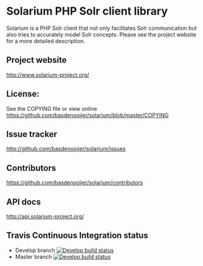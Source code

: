 # Solarium PHP Solr client library

Solarium is a PHP Solr client that not only facilitates Solr communication but
also tries to accurately model Solr concepts.
Please see the project website for a more detailed description.

## Project website
http://www.solarium-project.org/

## License:
See the COPYING file or view online
https://github.com/basdenooijer/solarium/blob/master/COPYING

## Issue tracker
http://github.com/basdenooijer/solarium/issues

## Contributors
https://github.com/basdenooijer/solarium/contributors

## API docs
http://api.solarium-project.org/

## Travis Continuous Integration status

* Develop branch [![Develop build status](https://secure.travis-ci.org/basdenooijer/solarium.png?branch=develop)](http://travis-ci.org/basdenooijer/solarium)
* Master branch [![Develop build status](https://secure.travis-ci.org/basdenooijer/solarium.png?branch=master)](http://travis-ci.org/basdenooijer/solarium)